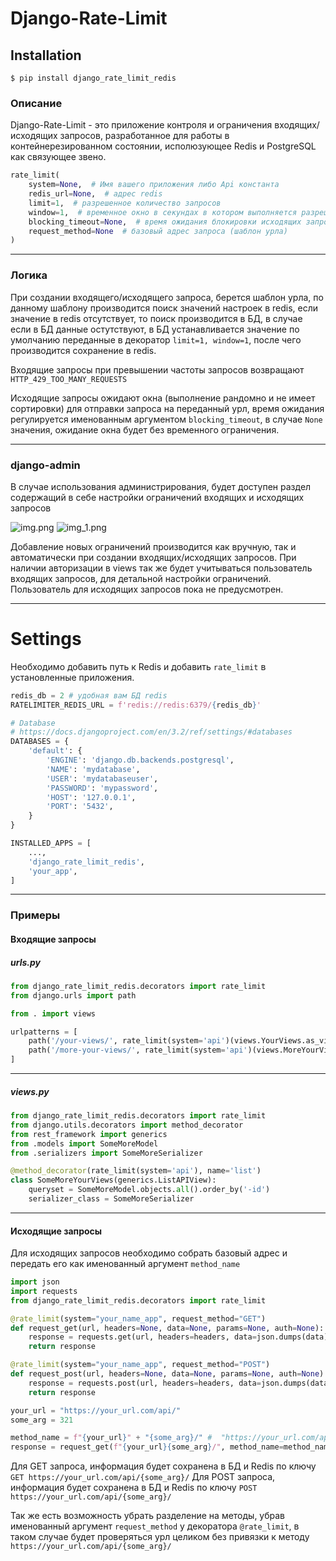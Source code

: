 # Django-Rate-Limit

## Installation

```shell
$ pip install django_rate_limit_redis
```

### Описание
Django-Rate-Limit - это приложение контроля и ограничения входящих/исходящих запросов,
разработанное для работы в контейнерезированном состоянии, исполюзующее Redis и PostgreSQL как связующее звено.
```Python
rate_limit(
    system=None,  # Имя вашего приложения либо Api константа
    redis_url=None,  # адрес redis
    limit=1,  # разрешенное количество запросов
    window=1,  # временное окно в секундах в котором выполняется разрешенное количество запросов
    blocking_timeout=None,  # время ожидания блокировки исходящих запросов
    request_method=None  # базовый адрес запроса (шаблон урла)
)

```

****

### Логика
При создании входящего/исходящего запроса, берется шаблон урла,
по данному шаблону производится поиск значений настроек в redis, если значение в redis отсутствует,
то поиск производится в БД, в случае если в БД данные остутствуют,
в БД устанавливается значение по умолчанию переданные в декоратор `limit=1, window=1`, после чего производится
сохранение в redis.

Входящие запросы при превышении частоты запросов возвращают `HTTP_429_TOO_MANY_REQUESTS`

Исходящие запросы ожидают окна (выполнение рандомно и не имеет сортировки) для отправки запроса на переданный урл,
время ожидания регулируется именованным аргументом `blocking_timeout`, в случае `None` значения,
ожидание окна будет без временного ограничения.

****
### django-admin
В случае использования администрирования, будет доступен раздел содержащий
в себе настройки ограничений входящих и исходящих запросов


![img.png](img.png)
![img_1.png](img_1.png)

Добавление новых ограничений производится как вручную, так и автоматически при создании входящих/исходящих запросов.
При наличии авторизации в views так же будет учитываться пользователь входящих запросов,
для детальной настройки ограничений. Пользователь для исходящих запросов пока не предусмотрен.

****

# Settings
Необходимо добавить путь к Redis и добавить `rate_limit` в установленные приложения.
```Python
redis_db = 2 # удобная вам БД redis
RATELIMITER_REDIS_URL = f'redis://redis:6379/{redis_db}'

# Database
# https://docs.djangoproject.com/en/3.2/ref/settings/#databases
DATABASES = {
    'default': {
        'ENGINE': 'django.db.backends.postgresql',
        'NAME': 'mydatabase',
        'USER': 'mydatabaseuser',
        'PASSWORD': 'mypassword',
        'HOST': '127.0.0.1',
        'PORT': '5432',
    }
}

INSTALLED_APPS = [
    ...,
    'django_rate_limit_redis',
    'your_app',
]


```

****

### Примеры
#### Входящие запросы

##### urls.py
```Python
from django_rate_limit_redis.decorators import rate_limit
from django.urls import path

from . import views

urlpatterns = [
    path('/your-views/', rate_limit(system='api')(views.YourViews.as_view()), name='your-views'),
    path('/more-your-views/', rate_limit(system='api')(views.MoreYourViews.as_view()), name='more-your-views'),
]
```

****

##### views.py
```Python
from django_rate_limit_redis.decorators import rate_limit
from django.utils.decorators import method_decorator
from rest_framework import generics
from .models import SomeMoreModel
from .serializers import SomeMoreSerializer

@method_decorator(rate_limit(system='api'), name='list')
class SomeMoreYourViews(generics.ListAPIView):
    queryset = SomeMoreModel.objects.all().order_by('-id')
    serializer_class = SomeMoreSerializer
```

****

#### Исходящие запросы
Для исходящих запросов необходимо собрать базовый адрес и передать его как именованный аргумент `method_name`
```Python
import json
import requests
from django_rate_limit_redis.decorators import rate_limit

@rate_limit(system="your_name_app", request_method="GET")
def request_get(url, headers=None, data=None, params=None, auth=None):
    response = requests.get(url, headers=headers, data=json.dumps(data), params=params, auth=auth)
    return response

@rate_limit(system="your_name_app", request_method="POST")
def request_post(url, headers=None, data=None, params=None, auth=None):
    response = requests.post(url, headers=headers, data=json.dumps(data), params=params, auth=auth)
    return response

your_url = "https://your_url.com/api/"
some_arg = 321

method_name = f"{your_url}" + "{some_arg}/" #  "https://your_url.com/api/{some_arg}/"
response = request_get(f"{your_url}{some_arg}/", method_name=method_name) #  "https://your_url.com/api/321/"
```
Для GET запроса, информация будет сохранена в БД и Redis по ключу `GET https://your_url.com/api/{some_arg}/`
Для POST запроса, информация будет сохранена в БД и Redis по ключу `POST https://your_url.com/api/{some_arg}/`

Так же есть возможность убрать разделение на методы,
убрав именованный аргумент `request_method` у декоратора `@rate_limit`,
в таком случае будет проверяться урл целиком без привязки к методу `https://your_url.com/api/{some_arg}/`

